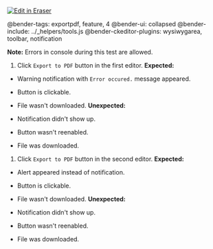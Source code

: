<p><a target="_blank" href="https://app.eraser.io/workspace/E4cDZYmithR469bm6aWv" id="edit-in-eraser-github-link"><img alt="Edit in Eraser" src="https://firebasestorage.googleapis.com/v0/b/second-petal-295822.appspot.com/o/images%2Fgithub%2FOpen%20in%20Eraser.svg?alt=media&amp;token=968381c8-a7e7-472a-8ed6-4a6626da5501"></a></p>

@bender-tags: exportpdf, feature, 4
@bender-ui: collapsed
@bender-include: ../_helpers/tools.js
@bender-ckeditor-plugins: wysiwygarea, toolbar, notification

**Note:** Errors in console during this test are allowed.

1. Click `Export to PDF`  button in the first editor.
 **Expected:**

- Warning notification with `Error occured.`  message appeared.
- Button is clickable.
- File wasn't downloaded.
 **Unexpected:**

- Notification didn't show up.
- Button wasn't reenabled.
- File was downloaded.
1. Click `Export to PDF`  button in the second editor.
 **Expected:**

- Alert appeared instead of notification.
- Button is clickable.
- File wasn't downloaded.
 **Unexpected:**

- Notification didn't show up.
- Button wasn't reenabled.
- File was downloaded.




<!--- Eraser file: https://app.eraser.io/workspace/E4cDZYmithR469bm6aWv --->